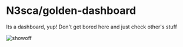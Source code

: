 # N3sca/golden-dashboard
 Its a dashboard, yup! Don't get bored here and just check other's stuff

 ![showoff](https://github.com/N3sca/golden-dashboard/assets/62601767/4e07a528-c8b6-4803-b029-306718abc4d1)
 

